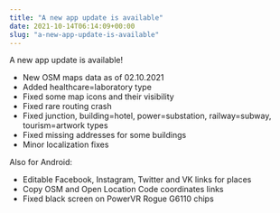 ```yaml
---
title: "A new app update is available"
date: 2021-10-14T06:14:09+00:00
slug: "a-new-app-update-is-available"
---
```


A new app update is available!

- New OSM maps data as of 02.10.2021
- Added healthcare=laboratory type
- Fixed some map icons and their visibility
- Fixed rare routing crash
- Fixed junction, building=hotel, power=substation, railway=subway, tourism=artwork types
- Fixed missing addresses for some buildings
- Minor localization fixes

Also for Android:

- Editable Facebook, Instagram, Twitter and VK links for places
- Copy OSM and Open Location Code coordinates links
- Fixed black screen on PowerVR Rogue G6110 chips
